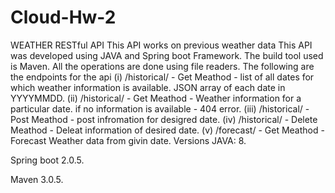 # Cloud-Hw-2

WEATHER RESTful API 
This API works on previous weather data
This API was developed using JAVA and Spring boot Framework.
The build tool used is Maven.
All the operations are done using file readers.
The following are the endpoints for the api
(i) /historical/ - Get Meathod - list of all dates for which weather information is available. JSON array of each date in YYYYMMDD.
(ii) /historical/ - Get Meathod - Weather information for a particular date. if no information is available - 404 error.
(iii) /historical/ - Post Meathod - post infromation for desigred date.
(iv) /historical/ - Delete Meathod - Deleat information of desired date.
(v) /forecast/ - Get Meathod - Forecast Weather data from givin date.
Versions
JAVA: 8.

Spring boot 2.0.5.

Maven 3.0.5.

